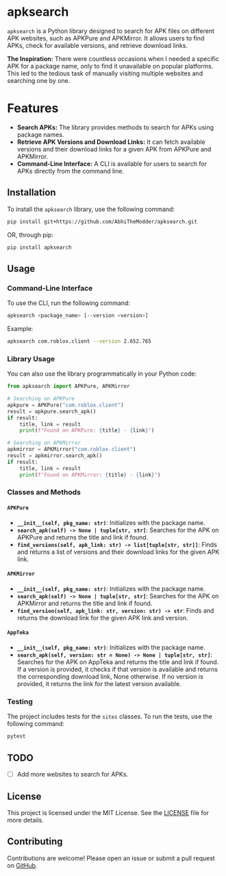 # apksearch

`apksearch` is a Python library designed to search for APK files on different APK websites, such as APKPure and APKMirror. It allows users to find APKs, check for available versions, and retrieve download links.

**The Inspiration:**
There were countless occasions when I needed a specific APK for a package name, only to find it unavailable on popular platforms. This led to the tedious task of manually visiting multiple websites and searching one by one.

# Features

- **Search APKs:** The library provides methods to search for APKs using package names.
- **Retrieve APK Versions and Download Links:** It can fetch available versions and their download links for a given APK from APKPure and APKMirror.
- **Command-Line Interface:** A CLI is available for users to search for APKs directly from the command line.

## Installation

To install the `apksearch` library, use the following command:

```sh
pip install git+https://github.com/AbhiTheModder/apksearch.git
```

OR, through pip:

```sh
pip install apksearch
```

## Usage

### Command-Line Interface

To use the CLI, run the following command:

```sh
apksearch <package_name> [--version <version>]
```

Example:

```sh
apksearch com.roblox.client --version 2.652.765
```

### Library Usage

You can also use the library programmatically in your Python code:

```python
from apksearch import APKPure, APKMirror

# Searching on APKPure
apkpure = APKPure("com.roblox.client")
result = apkpure.search_apk()
if result:
    title, link = result
    print(f"Found on APKPure: {title} - {link}")

# Searching on APKMirror
apkmirror = APKMirror("com.roblox.client")
result = apkmirror.search_apk()
if result:
    title, link = result
    print(f"Found on APKMirror: {title} - {link}")
```

### Classes and Methods

#### `APKPure`

- **`__init__(self, pkg_name: str)`**: Initializes with the package name.
- **`search_apk(self) -> None | tuple[str, str]`**: Searches for the APK on APKPure and returns the title and link if found.
- **`find_versions(self, apk_link: str) -> list[tuple[str, str]]`**: Finds and returns a list of versions and their download links for the given APK link.

#### `APKMirror`

- **`__init__(self, pkg_name: str)`**: Initializes with the package name.
- **`search_apk(self) -> None | tuple[str, str]`**: Searches for the APK on APKMirror and returns the title and link if found.
- **`find_version(self, apk_link: str, version: str) -> str`**: Finds and returns the download link for the given APK link and version.

#### `AppTeka`

- **`__init__(self, pkg_name: str)`**: Initializes with the package name.
- **`search_apk(self, version: str = None) -> None | tuple[str, str]`**: Searches for the APK on AppTeka and returns the title and link if found. If a version is provided, it checks if that version is available and returns the corresponding download link, None otherwise. If no version is provided, it returns the link for the latest version available.

### Testing

The project includes tests for the `sites` classes. To run the tests, use the following command:

```sh
pytest
```

## TODO

- [ ] Add more websites to search for APKs.

## License

This project is licensed under the MIT License. See the [LICENSE](https://github.com/AbhiTheModder/apksearch/blob/main/LICENSE) file for more details.

## Contributing

Contributions are welcome! Please open an issue or submit a pull request on [GitHub](https://github.com/AbhiTheModder/apksearch).
